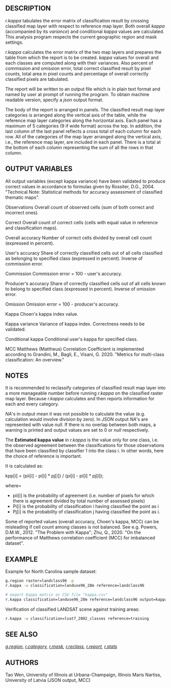 ## DESCRIPTION

*r.kappa* tabulates the error matrix of classification result by
crossing classified map layer with respect to reference map layer. Both
overall *kappa* (accompanied by its *variance*) and conditional *kappa*
values are calculated. This analysis program respects the current
geographic region and mask settings.

*r.kappa* calculates the error matrix of the two map layers and prepares
the table from which the report is to be created. *kappa* values for
overall and each classes are computed along with their variances. Also
percent of commission and omission error, total correct classified
result by pixel counts, total area in pixel counts and percentage of
overall correctly classified pixels are tabulated.

The report will be written to an output file which is in plain text
format and named by user at prompt of running the program. To obtain
machine readable version, specify a *json* output format.

The body of the report is arranged in panels. The classified result map
layer categories is arranged along the vertical axis of the table, while
the reference map layer categories along the horizontal axis. Each panel
has a maximum of 5 categories (9 if wide format) across the top. In
addition, the last column of the last panel reflects a cross total of
each column for each row. All of the categories of the map layer
arranged along the vertical axis, i.e., the reference map layer, are
included in each panel. There is a total at the bottom of each column
representing the sum of all the rows in that column.

## OUTPUT VARIABLES

All output variables (except kappa variance) have been validated to
produce correct values in accordance to formulas given by Rossiter,
D.G., 2004. "Technical Note: Statistical methods for accuracy assessment
of classified thematic maps".

Observations
Overall count of observed cells (sum of both correct and incorrect
ones).

Correct
Overall count of correct cells (cells with equal value in reference and
classification maps).

Overall accuracy
Number of correct cells divided by overall cell count (expressed in
percent).

User's accuracy
Share of correctly classified cells out of all cells classified as
belonging to specified class (expressed in percent). Inverse of
commission error.

Commission
Commission error = 100 - user's accuracy.

Producer's accuracy
Share of correctly classified cells out of all cells known to belong to
specified class (expressed in percent). Inverse of omission error.

Omission
Omission error = 100 - producer's accuracy.

Kappa
Choen's kappa index value.

Kappa variance
Variance of kappa index. Correctness needs to be validated.

Conditional kappa
Conditional user's kappa for specified class.

MCC
Matthews (Mattheus) Correlation Coefficient is implemented according to
Grandini, M., Bagli, E., Visani, G. 2020. "Metrics for multi-class
classification: An overview."

## NOTES

It is recommended to reclassify categories of classified result map
layer into a more manageable number before running *r.kappa* on the
classified raster map layer. Because *r.kappa* calculates and then
reports information for each and every category.

*NA*'s in output mean it was not possible to calculate the value (e.g.
calculation would involve division by zero). In JSON output *NA*'s are
represented with value *null*. If there is no overlap between both maps,
a warning is printed and output values are set to 0 or *null*
respectively.

The **Estimated kappa value** in *r.kappa* is the value only for one
class, i.e. the observed agreement between the classifications for those
observations that have been classified by classifier 1 into the class i.
In other words, here the choice of reference is important.

It is calculated as:

kpp\[i\] = (pii\[i\] - pi\[i\] \* pj\[i\]) / (pi\[i\] - pi\[i\] \*
pj\[i\]);

where=

- pii\[i\] is the probability of agreement (i.e. number of pixels for
  which there is agreement divided by total number of assessed pixels)
- Pi\[i\] is the probability of classification i having classified the
  point as i
- Pj\[i\] is the probability of classification j having classified the
  point as i.

Some of reported values (overall accuracy, Choen's kappa, MCC) can be
misleading if cell count among classes is not balanced. See e.g. Powers,
D.M.W., 2012. "The Problem with Kappa"; Zhu, Q., 2020. "On the
performance of Matthews correlation coefficient (MCC) for imbalanced
dataset".

## EXAMPLE

Example for North Carolina sample dataset:

```bash
g.region raster=landclass96 -p
r.kappa -w classification=landuse96_28m reference=landclass96

# export Kappa matrix as CSV file "kappa.csv"
r.kappa classification=landuse96_28m reference=landclass96 output=kappa.csv -m -h
```

Verification of classified LANDSAT scene against training areas:

```bash
r.kappa -w classification=lsat7_2002_classes reference=training
```

## SEE ALSO

*[g.region](g.region.md), [r.category](r.category.md),
[r.mask](r.mask.md), [r.reclass](r.reclass.md), [r.report](r.report.md),
[r.stats](r.stats.md)*

## AUTHORS

Tao Wen, University of Illinois at Urbana-Champaign, Illinois
Maris Nartiss, University of Latvia (JSON output, MCC)
